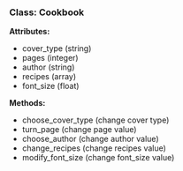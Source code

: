 ### Class: Cookbook

**Attributes:**

- cover_type (string)
- pages (integer)
- author (string)
- recipes (array)
- font_size (float)

**Methods:**

- choose_cover_type (change cover type)
- turn_page (change page value)
- choose_author (change author value)
- change_recipes (change recipes value)
- modify_font_size (change font_size value)
